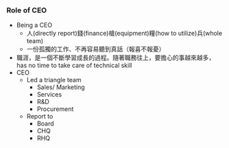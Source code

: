 
### Role of CEO
* Being a CEO
	* 人(directly report)錢(finance)槍(equipment)糧(how to utilize)兵(whole team)
	* 一份孤獨的工作、不再容易聽到真話（報喜不報憂）
* 職涯，是一個不斷學習成長的過程。隨著職務往上，要擔心的事越來越多， has no time to take care of technical skill
* CEO 
	* Led a triangle team
		* Sales/ Marketing
		* Services
		* R&D
		* Procurement
	* Report to 
		* Board
		* CHQ
		* RHQ